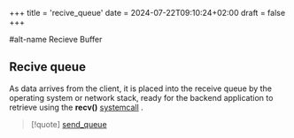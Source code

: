 +++
title = 'recive_queue'
date = 2024-07-22T09:10:24+02:00
draft = false
+++

#alt-name Recieve Buffer 
## Recive queue
As data arrives from the client, it is placed into the receive queue by the operating system or network stack, ready for the backend application to retrieve using the **recv()** [systemcall](/systemcall.md) .


>[!quote] [send_queue](/send_queue.md)